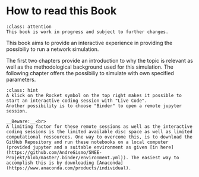 # How to read this Book


```{admonition} Attention
:class: attention
This book is work in progress and subject to further changes.
```

This book aims to provide an interactive experience in providing the possibiliy to run a network simulation.

The first two chapters provide an introduction to why the topic is relevant as well as the methodological background used for this simulation. The following chapter offers the possibiliy to simulate with own specified parameters.

````{admonition} Hint
:class: hint
A klick on the Rocket symbol on the top right makes it possible to start an interactive coding session with "Live Code".
Another possibility is to choose "Binder" to open a remote jupyter session.

__Beware:__<br>
A limiting factor for these remote sessions as well as the interactive coding sessions is the limited available disc space as well as limited computational ressources. One way to overcome this, is to download the GitHub Repository and run these notebooks on a local computer (provided jupyter and a suitable environment as given [in here](https://github.com/AndreGismo/SNEE-Projekt/blob/master/.binder/environment.yml)). The easiest way to accomplish this is by downloading [Anaconda](https://www.anaconda.com/products/individual).
````


